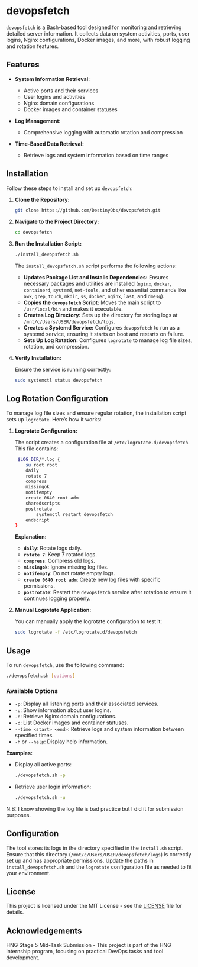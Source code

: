 
# devopsfetch

`devopsfetch` is a Bash-based tool designed for monitoring and retrieving detailed server information. It collects data on system activities, ports, user logins, Nginx configurations, Docker images, and more, with robust logging and rotation features.

## Features

- **System Information Retrieval:**
  - Active ports and their services
  - User logins and activities
  - Nginx domain configurations
  - Docker images and container statuses

- **Log Management:**
  - Comprehensive logging with automatic rotation and compression

- **Time-Based Data Retrieval:**
  - Retrieve logs and system information based on time ranges

## Installation

Follow these steps to install and set up `devopsfetch`:

1. **Clone the Repository:**

   ```bash
   git clone https://github.com/DestinyObs/devopsfetch.git
   ```

2. **Navigate to the Project Directory:**

   ```bash
   cd devopsfetch
   ```

3. **Run the Installation Script:**

   ```bash
   ./install_devopsfetch.sh
   ```

   The `install_devopsfetch.sh` script performs the following actions:

   - **Updates Package List and Installs Dependencies:** Ensures necessary packages and utilities are installed (`nginx`, `docker`, `containerd`, `systemd`, `net-tools`, and other essential commands like `awk`, `grep`, `touch`, `mkdir`, `ss`, `docker`, `nginx`, `last`, and `dmesg`).
   - **Copies the `devopsfetch` Script:** Moves the main script to `/usr/local/bin` and makes it executable.
   - **Creates Log Directory:** Sets up the directory for storing logs at `/mnt/c/Users/USER/devopsfetch/logs`.
   - **Creates a Systemd Service:** Configures `devopsfetch` to run as a systemd service, ensuring it starts on boot and restarts on failure.
   - **Sets Up Log Rotation:** Configures `logrotate` to manage log file sizes, rotation, and compression.

4. **Verify Installation:**

   Ensure the service is running correctly:

   ```bash
   sudo systemctl status devopsfetch
   ```

## Log Rotation Configuration

To manage log file sizes and ensure regular rotation, the installation script sets up `logrotate`. Here’s how it works:

1. **Logrotate Configuration:**

   The script creates a configuration file at `/etc/logrotate.d/devopsfetch`. This file contains:

   ```bash
    $LOG_DIR/*.log {
       su root root
       daily
       rotate 7
       compress
       missingok
       notifempty
       create 0640 root adm
       sharedscripts
       postrotate
           systemctl restart devopsfetch
       endscript
   }
   ```

   **Explanation:**
   - **`daily`**: Rotate logs daily.
   - **`rotate 7`**: Keep 7 rotated logs.
   - **`compress`**: Compress old logs.
   - **`missingok`**: Ignore missing log files.
   - **`notifempty`**: Do not rotate empty logs.
   - **`create 0640 root adm`**: Create new log files with specific permissions.
   - **`postrotate`**: Restart the `devopsfetch` service after rotation to ensure it continues logging properly.

2. **Manual Logrotate Application:**

   You can manually apply the logrotate configuration to test it:

   ```bash
   sudo logrotate -f /etc/logrotate.d/devopsfetch
   ```

## Usage

To run `devopsfetch`, use the following command:

```bash
./devopsfetch.sh [options]
```

### Available Options

- `-p`: Display all listening ports and their associated services.
- `-u`: Show information about user logins.
- `-n`: Retrieve Nginx domain configurations.
- `-d`: List Docker images and container statuses.
- `--time <start> <end>`: Retrieve logs and system information between specified times.
- `-h` or `--help`: Display help information.

**Examples:**

- Display all active ports:

  ```bash
  ./devopsfetch.sh -p
  ```

- Retrieve user login information:

  ```bash
  ./devopsfetch.sh -u
  ```

N.B: I know showing the log file is bad practice but I did it for submission purposes.

## Configuration

The tool stores its logs in the directory specified in the `install.sh` script. Ensure that this directory (`/mnt/c/Users/USER/devopsfetch/logs`) is correctly set up and has appropriate permissions. Update the paths in `install_devopsfetch.sh` and the `logrotate` configuration file as needed to fit your environment.

## License

This project is licensed under the MIT License - see the [LICENSE](LICENSE) file for details.

## Acknowledgements

HNG Stage 5 Mid-Task Submission - This project is part of the HNG internship program, focusing on practical DevOps tasks and tool development.
